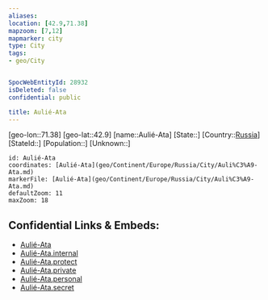 ```yaml
---
aliases: 
location: [42.9,71.38]
mapzoom: [7,12] 
mapmarker: city 
type: City
tags:
- geo/City


SpocWebEntityId: 28932
isDeleted: false
confidential: public

title: Aulié-Ata
---
```

[geo-lon::71.38]
[geo-lat::42.9]
[name::Aulié-Ata]
[State::]
[Country::[Russia](geo/Continent/Europe/Russia.md)]
[StateId::]
[Population::]
[Unknown::]


```leaflet
id: Aulié-Ata
coordinates: [Aulié-Ata](geo/Continent/Europe/Russia/City/Auli%C3%A9-Ata.md)
markerFile: [Aulié-Ata](geo/Continent/Europe/Russia/City/Auli%C3%A9-Ata.md)
defaultZoom: 11 
maxZoom: 18
```


## Confidential Links & Embeds: 
- [Aulié-Ata](../../../../../../_public/geo/Continent/Europe/Russia/City/Auli%C3%A9-Ata.md) 
- [Aulié-Ata.internal](../../../../../../_internal/geo/Continent/Europe/Russia/City/Auli%C3%A9-Ata.internal.md) 
- [Aulié-Ata.protect](../../../../../../_protect/geo/Continent/Europe/Russia/City/Auli%C3%A9-Ata.protect.md) 
- [Aulié-Ata.private](../../../../../../_private/geo/Continent/Europe/Russia/City/Auli%C3%A9-Ata.private.md) 
- [Aulié-Ata.personal](../../../../../../_personal/geo/Continent/Europe/Russia/City/Auli%C3%A9-Ata.personal.md) 
- [Aulié-Ata.secret](../../../../../../_secret/geo/Continent/Europe/Russia/City/Auli%C3%A9-Ata.secret.md) 
